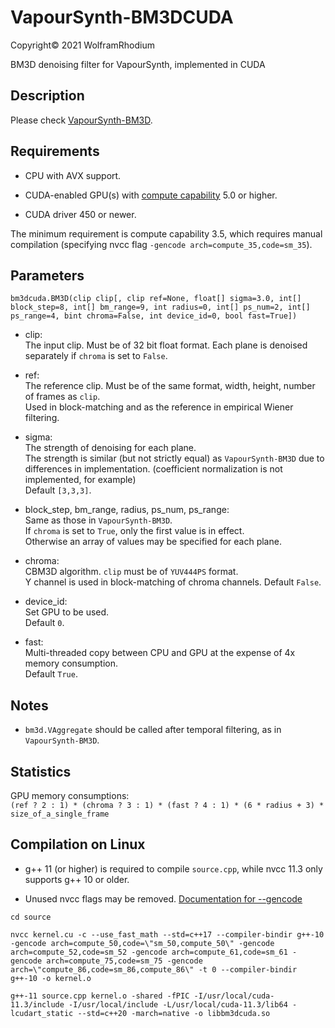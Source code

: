 # VapourSynth-BM3DCUDA

Copyright© 2021 WolframRhodium

BM3D denoising filter for VapourSynth, implemented in CUDA

## Description

Please check [VapourSynth-BM3D](https://github.com/HomeOfVapourSynthEvolution/VapourSynth-BM3D).

## Requirements

- CPU with AVX support.

- CUDA-enabled GPU(s) with [compute capability](https://developer.nvidia.com/cuda-gpus) 5.0 or higher.

- CUDA driver 450 or newer.

The minimum requirement is compute capability 3.5, which requires manual compilation (specifying nvcc flag `-gencode arch=compute_35,code=sm_35`).

## Parameters

```python3
bm3dcuda.BM3D(clip clip[, clip ref=None, float[] sigma=3.0, int[] block_step=8, int[] bm_range=9, int radius=0, int[] ps_num=2, int[] ps_range=4, bint chroma=False, int device_id=0, bool fast=True])
```

- clip:<br />
    The input clip. Must be of 32 bit float format. Each plane is denoised separately if `chroma` is set to `False`.

- ref:<br />
    The reference clip. Must be of the same format, width, height, number of frames as `clip`.<br />
    Used in block-matching and as the reference in empirical Wiener filtering.

- sigma:<br />
    The strength of denoising for each plane.<br />
    The strength is similar (but not strictly equal) as `VapourSynth-BM3D` due to differences in implementation. (coefficient normalization is not implemented, for example)<br />
    Default `[3,3,3]`.

- block_step, bm_range, radius, ps_num, ps_range:<br />
    Same as those in `VapourSynth-BM3D`.<br />
    If `chroma` is set to `True`, only the first value is in effect.<br />
    Otherwise an array of values may be specified for each plane.

- chroma:<br />
    CBM3D algorithm. `clip` must be of `YUV444PS` format.<br />
    Y channel is used in block-matching of chroma channels.
    Default `False`.

- device_id:<br />
    Set GPU to be used.<br />
    Default `0`.

- fast:<br />
    Multi-threaded copy between CPU and GPU at the expense of 4x memory consumption.<br />
    Default `True`.

## Notes

- `bm3d.VAggregate` should be called after temporal filtering, as in `VapourSynth-BM3D`.

## Statistics

GPU memory consumptions:<br />
`(ref ? 2 : 1) * (chroma ? 3 : 1) * (fast ? 4 : 1) * (6 * radius + 3) * size_of_a_single_frame`

## Compilation on Linux

- g++ 11 (or higher) is required to compile `source.cpp`, while nvcc 11.3 only supports g++ 10 or older.

- Unused nvcc flags may be removed. [Documentation for --gencode](https://docs.nvidia.com/cuda/cuda-compiler-driver-nvcc/index.html#options-for-steering-gpu-code-generation-generate-code)

```
cd source

nvcc kernel.cu -c --use_fast_math --std=c++17 --compiler-bindir g++-10 -gencode arch=compute_50,code=\"sm_50,compute_50\" -gencode arch=compute_52,code=sm_52 -gencode arch=compute_61,code=sm_61 -gencode arch=compute_75,code=sm_75 -gencode arch=\"compute_86,code=sm_86,compute_86\" -t 0 --compiler-bindir g++-10 -o kernel.o

g++-11 source.cpp kernel.o -shared -fPIC -I/usr/local/cuda-11.3/include -I/usr/local/include -L/usr/local/cuda-11.3/lib64 -lcudart_static --std=c++20 -march=native -o libbm3dcuda.so
```
